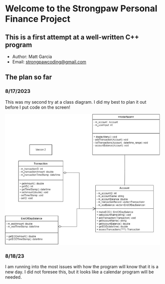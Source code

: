 # Welcome to the Strongpaw Personal Finance Project

## This is a first attempt at a well-written C++ program

- Author: Matt Garcia
- Email: strongpawcoding@gmail.com

## The plan so far

### 8/17/2023

This was my second try at a class diagram. I did my best to plan it out before I put code on the screen!

![A UML class diagram of the Personal Finance App](media/budget_app_models.jpg "Personal Finance App UML")

### 8/18/23

I am running into the most issues with how the program will know that it is a new day.
I did not foresee this, but it looks like a calendar program will be needed.

